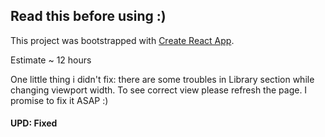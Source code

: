 ## Read this before using :)

This project was bootstrapped with [Create React App](https://github.com/facebook/create-react-app).

Estimate ~ 12 hours

One little thing i didn't fix: there are some troubles in Library section while changing viewport width. To see correct view please refresh the page.
I promise to fix it ASAP :)

#### UPD: Fixed 
